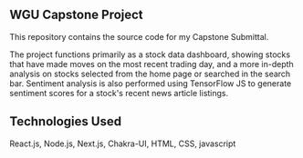 ## WGU Capstone Project

This repository contains the source code for my Capstone Submittal.

The project functions primarily as a stock data dashboard, showing stocks that have made moves on the most recent trading day, and a more in-depth analysis on stocks selected from the home page or searched in the search bar. Sentiment analysis is also performed using TensorFlow JS to generate sentiment scores for a stock's recent news article listings.

## Technologies Used

React.js, Node.js, Next.js, Chakra-UI, HTML, CSS, javascript


